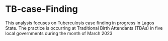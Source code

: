 # TB-case-Finding
This analysis focuses on Tuberculosis case finding in progress in Lagos State. The practice is occurring at Traditional Birth Attendants (TBAs) in five local governments during the month of March 2023
